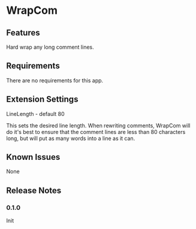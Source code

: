 # WrapCom

## Features

Hard wrap any long comment lines.

## Requirements

There are no requirements for this app.

## Extension Settings

LineLength - default 80

This sets the desired line length. When rewriting comments, WrapCom will do it's best to ensure that the comment lines are less than 80 characters long, but will put as many words into a line as it can.

## Known Issues

None

## Release Notes

### 0.1.0

Init
